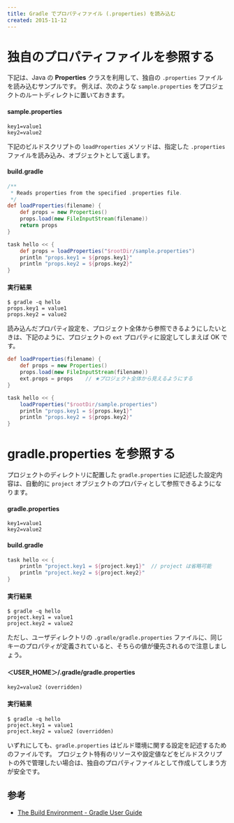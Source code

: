 ```yaml
---
title: Gradle でプロパティファイル (.properties) を読み込む
created: 2015-11-12
---
```



独自のプロパティファイルを参照する
====

下記は、Java の **Properties** クラスを利用して、独自の `.properties` ファイルを読み込むサンプルです。
例えば、次のような `sample.properties` をプロジェクトのルートディレクトに置いておきます。

#### sample.properties
```properties
key1=value1
key2=value2
```

下記のビルドスクリプトの `loadProperties` メソッドは、指定した `.properties` ファイルを読み込み、オブジェクトとして返します。

#### build.gradle
```groovy
/**
 * Reads properties from the specified .properties file.
 */
def loadProperties(filename) {
    def props = new Properties()
    props.load(new FileInputStream(filename))
    return props
}

task hello << {
    def props = loadProperties("$rootDir/sample.properties")
    println "props.key1 = ${props.key1}"
    println "props.key2 = ${props.key2}"
}
```

#### 実行結果
```
$ gradle -q hello
props.key1 = value1
props.key2 = value2
```

読み込んだプロパティ設定を、プロジェクト全体から参照できるようにしたいときは、下記のように、プロジェクトの `ext` プロパティに設定してしまえば OK です。

```groovy
def loadProperties(filename) {
    def props = new Properties()
    props.load(new FileInputStream(filename))
    ext.props = props    // ★プロジェクト全体から見えるようにする
}

task hello << {
    loadProperties("$rootDir/sample.properties")
    println "props.key1 = ${props.key1}"
    println "props.key2 = ${props.key2}"
}
```


gradle.properties を参照する
====

プロジェクトのディレクトリに配置した `gradle.properties` に記述した設定内容は、自動的に `project` オブジェクトのプロパティとして参照できるようになります。

#### gradle.properties
```properties
key1=value1
key2=value2
```

#### build.gradle
```groovy
task hello << {
    println "project.key1 = ${project.key1}"  // project は省略可能
    println "project.key2 = ${project.key2}"
}
```

#### 実行結果
```
$ gradle -q hello
project.key1 = value1
project.key2 = value2
```

ただし、ユーザディレクトリの `.gradle/gradle.properties` ファイルに、同じキーのプロパティが定義されていると、そちらの値が優先されるので注意しましょう。

#### ＜USER_HOME＞/.gradle/gradle.properties
```properties
key2=value2 (overridden)
```

#### 実行結果
```
$ gradle -q hello
project.key1 = value1
project.key2 = value2 (overridden)
```

いずれにしても、`gradle.properties` はビルド環境に関する設定を記述するためのファイルです。
プロジェクト特有のリソースや設定値などをビルドスクリプトの外で管理したい場合は、独自のプロパティファイルとして作成してしまう方が安全です。


参考
----
* [The Build Environment - Gradle User Guide](https://docs.gradle.org/current/userguide/build_environment.html)

